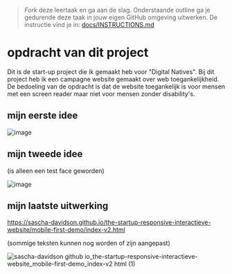 > _Fork_ deze leertaak en ga aan de slag. Onderstaande outline ga je gedurende deze taak in jouw eigen GitHub omgeving uitwerken. De instructie vind je in: [docs/INSTRUCTIONS.md](docs/INSTRUCTIONS.md)

# opdracht van dit project<br>
Dit is de start-up project die ik gemaakt heb voor "Digital Natives". Bij dit project heb ik een campagne website gemaakt over web toegankelijkheid. De bedoeling van de opdracht is dat de website toegankelijk is voor mensen met een screen reader maar niet voor mensen zonder disability's.

## mijn eerste idee

![image](https://user-images.githubusercontent.com/112861160/214568205-77fd8660-6662-4f02-96ef-8708717522cb.png)

## mijn tweede idee

(is alleen een test face geworden)

![image](https://user-images.githubusercontent.com/112861160/214568919-4460e012-c5fe-42e0-ba34-8cddce16ea16.png)


## mijn laatste uitwerking<br>
https://sascha-davidson.github.io/the-startup-responsive-interactieve-website/mobile-first-demo/index-v2.html

(sommige teksten kunnen nog worden of zijn aangepast)

![sascha-davidson github io_the-startup-responsive-interactieve-website_mobile-first-demo_index-v2 html (1)](https://user-images.githubusercontent.com/112861160/214674183-4e01e26f-367b-4ef3-85ba-af5a983ba7f2.png)
